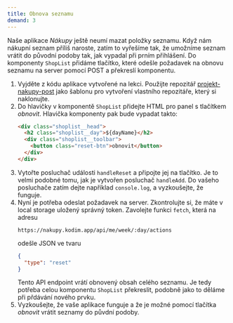 ```yaml
---
title: Obnova seznamu
demand: 3
---
```


Naše aplikace _Nákupy_ ještě neumí mazat položky seznamu. Když nám nákupní seznam příliš naroste, zatím to vyřešíme tak, že umožníme seznam vrátit do původní podoby tak, jak vypadal při prním přihlášení. Do komponenty `ShopList` přidáme tlačítko, které odešle požadavek na obnovu seznamu na server pomocí POST a překreslí komponentu.

1. Vyjděte z kódu aplikace vytvořené na lekci. Použijte repozitář [projekt-nakupy-post](https://github.com/Czechitas-podklady-WEB/projekt-nakupy-post) jako šablonu pro vytvoření vlastního repozitáře, který si naklonujte.
1. Do hlavičky v komponentě `ShopList` přidejte HTML pro panel s tlačítkem _obnovit_. Hlavička komponenty pak bude vypadat takto:
   ```html
   <div class="shoplist__head">
     <h2 class="shoplist__day">${dayName}</h2>
     <div class="shoplist__toolbar">
       <button class="reset-btn">obnovit</button>
     </div>
   </div>
   ```
1. Vytořte posluchač události `handleReset` a připojte jej na tlačítko. Je to velmi podobné tomu, jak je vytvořen posluchač `handleAdd`. Do vašeho posluchače zatím dejte například `console.log`, a vyzkoušejte, že funguje.
1. Nyní je potřeba odeslat požadavek na server. Zkontrolujte si, že máte v local storage uložený správný token. Zavolejte funkci `fetch`, která na adresu
   ```
   https://nakupy.kodim.app/api/me/week/:day/actions
   ```
   odešle JSON ve tvaru
   ```json
   {
     "type": "reset"
   }
   ```
   Tento API endpoint vrátí obnovený obsah celého seznamu. Je tedy potřeba celou komponentu `ShopList` překreslit, podobně jako to děláme při přdávání nového prvku.
1. Vyzkoušejte, že vaše aplikace funguje a že je možné pomocí tlačítka _obnovit_ vrátit seznamy do půvdní podoby.
